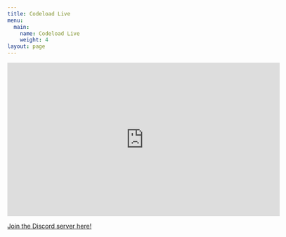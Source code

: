 ```yaml
---
title: Codeload Live
menu:
  main:
    name: Codeload Live
    weight: 4
layout: page
---
```




<iframe title="phxdev's player frame" i18n-title="channel#ShareDialog:playerEmbedFrame|Embed player Frame copied from share dialog" allowfullscreen="true" src="https://mixer.com/embed/player/phxdev?vod=nH1ZVbwbkU-VVOyJg_ko7g" width="620" height="349" frameborder="0"></iframe>

<a href="https://discord.gg/QvmxBmC/">Join the Discord server here!</a>